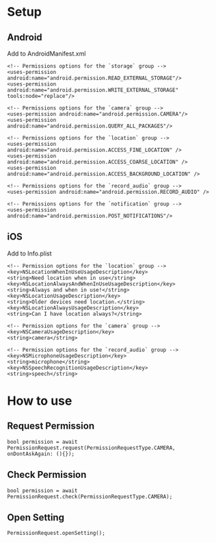 # Setup

## Android

Add to AndroidManifest.xml

    <!-- Permissions options for the `storage` group -->
    <uses-permission android:name="android.permission.READ_EXTERNAL_STORAGE"/>
    <uses-permission android:name="android.permission.WRITE_EXTERNAL_STORAGE" tools:node="replace"/>

    <!-- Permissions options for the `camera` group -->
    <uses-permission android:name="android.permission.CAMERA"/>
    <uses-permission android:name="android.permission.QUERY_ALL_PACKAGES"/>
    
    <!-- Permissions options for the `location` group -->
    <uses-permission android:name="android.permission.ACCESS_FINE_LOCATION" />
    <uses-permission android:name="android.permission.ACCESS_COARSE_LOCATION" />
    <uses-permission android:name="android.permission.ACCESS_BACKGROUND_LOCATION" />

    <!-- Permissions options for the `record_audio` group -->
    <uses-permission android:name="android.permission.RECORD_AUDIO" />
    
    <!-- Permissions options for the `notification` group -->
    <uses-permission android:name="android.permission.POST_NOTIFICATIONS"/>

## iOS

Add to Info.plist

    <!-- Permission options for the `location` group -->
    <key>NSLocationWhenInUseUsageDescription</key>
    <string>Need location when in use</string>
    <key>NSLocationAlwaysAndWhenInUseUsageDescription</key>
    <string>Always and when in use!</string>
    <key>NSLocationUsageDescription</key>
    <string>Older devices need location.</string>
    <key>NSLocationAlwaysUsageDescription</key>
    <string>Can I have location always?</string>
    
    <!-- Permission options for the `camera` group -->
    <key>NSCameraUsageDescription</key>
    <string>camera</string>
    
    <!-- Permission options for the `record_audio` group -->
    <key>NSMicrophoneUsageDescription</key>
    <string>microphone</string>
    <key>NSSpeechRecognitionUsageDescription</key>
    <string>speech</string>

# How to use

## Request Permission

    bool permission = await PermissionRequest.request(PermissionRequestType.CAMERA, onDontAskAgain: (){});

## Check Permission

    bool permission = await PermissionRequest.check(PermissionRequestType.CAMERA);

## Open Setting

    PermissionRequest.openSetting();

    
